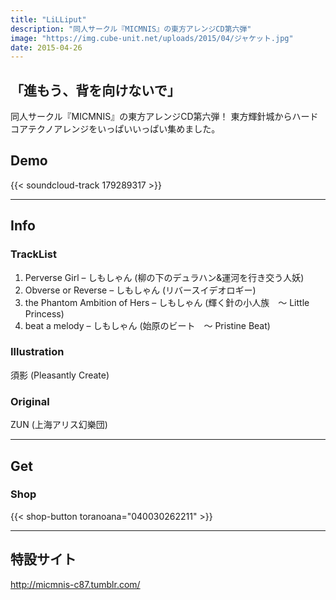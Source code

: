 ```yaml
---
title: "LiLLiput"
description: "同人サークル『MICMNIS』の東方アレンジCD第六弾"
image: "https://img.cube-unit.net/uploads/2015/04/ジャケット.jpg"
date: 2015-04-26
---
```


## 「進もう、背を向けないで」

同人サークル『MICMNIS』の東方アレンジCD第六弾！
東方輝針城からハードコアテクノアレンジをいっぱいいっぱい集めました。

## Demo

{{< soundcloud-track 179289317 >}}

---

## Info

### TrackList

01. Perverse Girl – しもしゃん (柳の下のデュラハン&運河を行き交う人妖)
02. Obverse or Reverse – しもしゃん (リバースイデオロギー)
03. the Phantom Ambition of Hers – しもしゃん (輝く針の小人族　～ Little Princess)
04. beat a melody – しもしゃん (始原のビート　～ Pristine Beat)

### Illustration

須影 (Pleasantly Create)

### Original

ZUN (上海アリス幻樂団)

---

## Get

### Shop

{{< shop-button toranoana="040030262211" >}}

---

## 特設サイト

<http://micmnis-c87.tumblr.com/>
